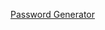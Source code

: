 <a href="https://sarvesh-changan.github.io/Project/Password%20Generator/index.html">Password Generator</a>
